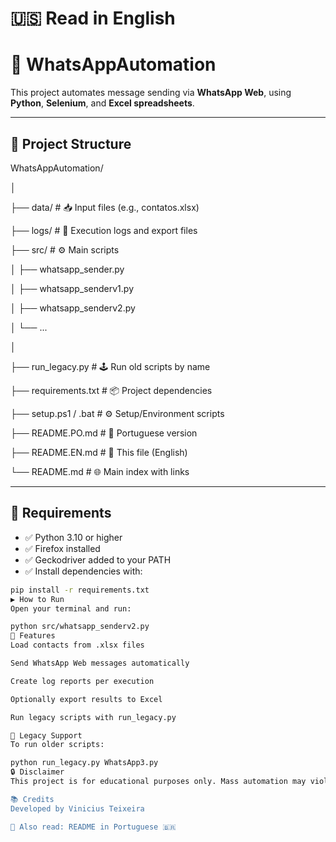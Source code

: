 # 🇺🇸 Read in English

# 💬 WhatsAppAutomation

This project automates message sending via **WhatsApp Web**, using **Python**, **Selenium**, and **Excel spreadsheets**.

---

## 📁 Project Structure

WhatsAppAutomation/

│

├── data/ # 📥 Input files (e.g., contatos.xlsx)

├── logs/ # 🧾 Execution logs and export files

├── src/ # ⚙️ Main scripts

│ ├── whatsapp_sender.py

│ ├── whatsapp_senderv1.py

│ ├── whatsapp_senderv2.py

│ └── ...

│

├── run_legacy.py # 🕹️ Run old scripts by name

├── requirements.txt # 📦 Project dependencies

├── setup.ps1 / .bat # ⚙️ Setup/Environment scripts

├── README.PO.md # 📘 Portuguese version

├── README.EN.md # 📗 This file (English)

└── README.md # 🌐 Main index with links

---

## 🧰 Requirements

- ✅ Python 3.10 or higher  
- ✅ Firefox installed  
- ✅ Geckodriver added to your PATH  
- ✅ Install dependencies with:

```bash
pip install -r requirements.txt
▶️ How to Run
Open your terminal and run:

python src/whatsapp_senderv2.py
📝 Features
Load contacts from .xlsx files

Send WhatsApp Web messages automatically

Create log reports per execution

Optionally export results to Excel

Run legacy scripts with run_legacy.py

🧪 Legacy Support
To run older scripts:

python run_legacy.py WhatsApp3.py
🔒 Disclaimer
This project is for educational purposes only. Mass automation may violate WhatsApp's Terms of Use.

📚 Credits
Developed by Vinicius Teixeira

📄 Also read: README in Portuguese 🇧🇷
